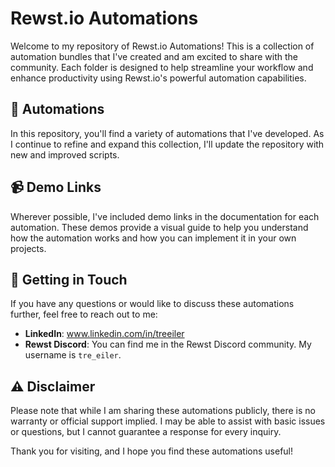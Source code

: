 # Rewst.io Automations

Welcome to my repository of Rewst.io Automations! This is a collection of automation bundles that I've created and am excited to share with the community. Each folder is designed to help streamline your workflow and enhance productivity using Rewst.io's powerful automation capabilities.

## 🚀 Automations

In this repository, you'll find a variety of automations that I've developed. As I continue to refine and expand this collection, I'll update the repository with new and improved scripts. 

## 📹 Demo Links

Wherever possible, I've included demo links in the documentation for each automation. These demos provide a visual guide to help you understand how the automation works and how you can implement it in your own projects.

## 🤝 Getting in Touch

If you have any questions or would like to discuss these automations further, feel free to reach out to me:

- **LinkedIn**: www.linkedin.com/in/treeiler
- **Rewst Discord**: You can find me in the Rewst Discord community. My username is `tre_eiler`.

## ⚠️ Disclaimer

Please note that while I am sharing these automations publicly, there is no warranty or official support implied. I may be able to assist with basic issues or questions, but I cannot guarantee a response for every inquiry.

Thank you for visiting, and I hope you find these automations useful!
